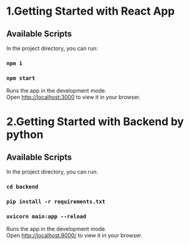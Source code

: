 # 1.Getting Started with React App

## Available Scripts

In the project directory, you can run:

### `npm i`
### `npm start`

Runs the app in the development mode.\
Open [http://localhost:3000](http://localhost:3000) to view it in your browser.


# 2.Getting Started with Backend by python

## Available Scripts

In the project directory, you can run:

### `cd backend`
### `pip install -r requirements.txt`
### `uvicorn main:app --reload`
Runs the app in the development mode.\
Open [http://localhost:8000/](http://localhost:8000/) to view it in your browser.
